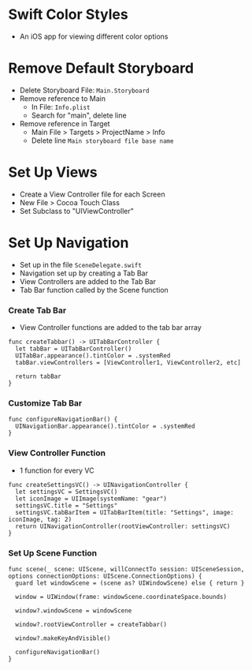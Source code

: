 # Swift Color Styles

- An iOS app for viewing different color options

# Remove Default Storyboard

- Delete Storyboard File: `Main.Storyboard`
- Remove reference to Main
  - In File: `Info.plist`
  - Search for "main", delete line
- Remove reference in Target
  - Main File > Targets > ProjectName > Info
  - Delete line `Main storyboard file base name`

# Set Up Views

- Create a View Controller file for each Screen
- New File > Cocoa Touch Class
- Set Subclass to "UIViewController"

# Set Up Navigation

- Set up in the file `SceneDelegate.swift`
- Navigation set up by creating a Tab Bar
- View Controllers are added to the Tab Bar
- Tab Bar function called by the Scene function

### Create Tab Bar

- View Controller functions are added to the tab bar array
```
func createTabbar() -> UITabBarController {
  let tabBar = UITabBarController()
  UITabBar.appearance().tintColor = .systemRed
  tabBar.viewControllers = [ViewController1, ViewController2, etc]
        
  return tabBar
}
```

### Customize Tab Bar

```
func configureNavigationBar() {
  UINavigationBar.appearance().tintColor = .systemRed
}
```

### View Controller Function

- 1 function for every VC
```
func createSettingsVC() -> UINavigationController {
  let settingsVC = SettingsVC()      
  let iconImage = UIImage(systemName: "gear")      
  settingsVC.title = "Settings"      
  settingsVC.tabBarItem = UITabBarItem(title: "Settings", image: iconImage, tag: 2)      
  return UINavigationController(rootViewController: settingsVC)
}
```

### Set Up Scene Function

```
func scene(_ scene: UIScene, willConnectTo session: UISceneSession, options connectionOptions: UIScene.ConnectionOptions) {
  guard let windowScene = (scene as? UIWindowScene) else { return }       

  window = UIWindow(frame: windowScene.coordinateSpace.bounds)      

  window?.windowScene = windowScene
        
  window?.rootViewController = createTabbar()

  window?.makeKeyAndVisible()
        
  configureNavigationBar()
}
```








